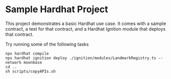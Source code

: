 # Sample Hardhat Project

This project demonstrates a basic Hardhat use case. It comes with a sample contract, a test for that contract, and a Hardhat Ignition module that deploys that contract.

Try running some of the following tasks

```shell
npx hardhat compile
npx hardhat ignition deploy ./ignition/modules/LandmarkRegistry.ts --network moonbase
cd ..
sh scripts/copyAPIs.sh
```
